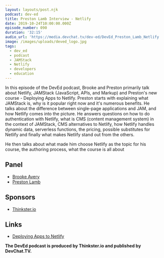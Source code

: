 ```yaml
---
layout: layouts/post.njk
podcast: dev-ed
title: Preston Lamb Interview - Netlify
date: 2019-10-24T10:00:00.000Z
episode_number: 090
duration: '32:15'
audio_url: 'https://media.devchat.tv/dev-ed/DevEd_Preston_Lamb_Netlify.mp3'
image: /images/uploads/deved_logo.jpg
tags:
  - dev_ed
  - podcast
  - JAMStack
  - Netlify
  - developers
  - education
---
```

In this episode of the DevEd podcast, Brooke and Preston primarily talk about Netlify, JAMStack (JavaScript, APIs, and Markup) and Preston's new course - Deploying Apps to Netlify. Preston starts with explaining what JAMStack is, why is it popular right now and it's numerous benefits. He talks about the difference between single-page applications and JAM, and how Netlify comes into the picture. He answers questions on how to do authentication with Netlify, what is CMS (content management system) in the context of JAMStack, CMS alternatives to Netlify, how Netlify handles dynamic data, serverless functions, the pricing, possible substitutes for Netlify and finally what makes Netlify stand out from the others.

He then talks about what made him choose Netlify as the topic for his course, the authoring process, what the course is all about

## Panel

* [Brooke Avery](https://thinkster.io/)
* [Preston Lamb](https://www.linkedin.com/in/pjlamb12/)

## Sponsors

* [Thinkster.io](https://thinkster.io/)

## Links

* [Deploying Apps to Netlify](https://thinkster.io/tutorials/deploying-apps-to-netlify)

**The DevEd podcast is produced by Thinkster.io and published by DevChat.TV.**

##
